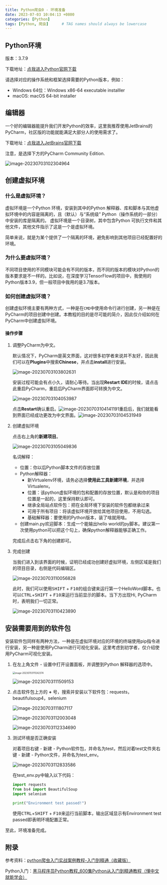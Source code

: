 ```yaml
---
title: Python爬虫0 - 环境准备
date: 2023-07-03 10:04:13 +0800
categories: [Python]
tags: [Python, 爬虫]      # TAG names should always be lowercase
---
```


## Python环境

版本：3.7.9

下载地址：[点我进入Python官网下载](https://www.python.org/downloads/release/python-379/)

请选择对应的操作系统和框架选择需要的Python版本，例如：

- Windows 64位：Windows x86-64 executable installler
- macOS: macOS 64-bit installer

## 编辑器

一个好的编辑器能提升我们开发Python的效率，这里我推荐使用JetBrains的PyCharm，社区版的功能就能满足大部分人的使用需求了。

下载地址：[点我进入JetBrains官网下载](https://www.jetbrains.com/pycharm/download/?section=windows)

注意，是选择下方的PyCharm Community Edition.

![image-20230703102304964](https://github.com/StandardL/StandardL.github.io/raw/main/assets/img/posts/2023-07-03-Python%E7%88%AC%E8%99%AB/2023-07-03-Python%E7%88%AC%E8%99%AB0-PyCharm%E4%B8%8B%E8%BD%BD.png)

## 创建虚拟环境

### 什么是虚拟环境？

虚拟环境是一个Python 环境，安装到其中的Python 解释器、库和脚本与其他虚拟环境中的内容是隔离的，且（默认）与“系统级” Python（操作系统的一部分）中安装的库是隔离的。 虚拟环境是一个目录树，其中包含Python 可执行文件和其他文件，其他文件指示了这是一个是虚拟环境。

简单来说，就是为某个提供了一个隔离的环境，避免影响到其他项目已经配置好的环境。

### 为什么要虚拟环境？

不同项目使用的不同模块可能会有不同的版本，而不同的版本的模块对Python的版本要求是不一样的。比如说，在深度学习TensorFlow的项目中，我使用的Python版本3.9，但一般项目中我用的是3.7版本。

### 如何创建虚拟环境？

创建虚拟环境主要有两种方式，一种是在`CMD`中使用命令行进行创建，另一种是在PyCharm的项目创建中创建。本教程的目的是尽可能的简介，因此仅介绍如何在PyCharm中创建虚拟环境。

#### 操作步骤

1. 调整PyCharm为中文。

   默认情况下，PyCharm是英文界面，这对很多初学者来说并不友好，因此我们可以在**Plugins**中搜索**Chinese**，并点击**install**进行安装。

   ![image-20230703103802631](https://github.com/StandardL/StandardL.github.io/raw/main/assets/img/posts/2023-07-03-Python%E7%88%AC%E8%99%AB/2023-07-03-Python%E7%88%AC%E8%99%AB0-PyCharm%E4%B8%AD%E6%96%87%E8%AE%BE%E7%BD%AE.png)

   安装过程可能会有点小久，请耐心等待。当出现**Restart IDE**的时候，请点击此重启PyCharm，重启后PyCharm界面即可转换为中文。

   ![image-20230703104053987](https://github.com/StandardL/StandardL.github.io/raw/main/assets/img/posts/2023-07-03-Python%E7%88%AC%E8%99%AB/2023-07-03-Python%E7%88%AC%E8%99%AB0-PyCharm%E9%87%8D%E5%90%AF.png)

   点击**Restart**确认重启。![image-20230703104141191](https://github.com/StandardL/StandardL.github.io/raw/main/assets/img/posts/2023-07-03-Python%E7%88%AC%E8%99%AB/2023-07-03-Python%E7%88%AC%E8%99%AB0-PyCharm%E9%87%8D%E5%90%AF2.png)重启后，我们就能看到界面已经成功更改为中文界面。![image-20230703104531949](https://github.com/StandardL/StandardL.github.io/raw/main/assets/img/posts/2023-07-03-Python%E7%88%AC%E8%99%AB/2023-07-03-Python%E7%88%AC%E8%99%AB0-PyCharm%E4%B8%AD%E6%96%87%E8%AE%BE%E7%BD%AE%E6%88%90%E5%8A%9F.png)

2. 创建虚拟环境

   点击右上角的**新建项目**。

   ![image-20230703105049836](https://github.com/StandardL/StandardL.github.io/raw/main/assets/img/posts/2023-07-03-Python%E7%88%AC%E8%99%AB/2023-07-03-Python%E7%88%AC%E8%99%AB0-PyCharm%E6%96%B0%E5%BB%BA%E8%99%9A%E6%8B%9F%E7%8E%AF%E5%A2%83.png)

   名词解释：

   - 位置：你以后Python脚本文件的存放位置
   - Python解释器：
     - 新Virtualenv环境，请务必选择**使用此工具新建环境**，并选择Virtualenv。
     - 位置：该python虚拟环境的包和配置的存放位置，默认是和你的项目位置是一起的，这里保持默认即可。
     - 继承全局站点软件包：把在全局环境下安装的软件包都继承过来
     - 可用于所有项目：将该虚拟环境开放给其他项目使用，不用勾选。
     - 基础解释器：要使用的Python版本，装了啥就用啥。
   - 创建main.py欢迎脚本：生成一个能输出hello world的py脚本。建议第一次使用python可以把这个勾上，确保python解释器能够正确工作。

   完成后点击右下角的创建即可。

3. 完成创建

   当我们进入到该界面的时候，证明已经成功创建好虚拟环境，左侧区域是我们的项目目录，右侧是代码编辑区。

   ![image-20230703110056828](https://github.com/StandardL/StandardL.github.io/raw/main/assets/img/posts/2023-07-03-Python%E7%88%AC%E8%99%AB/2023-07-03-Python%E7%88%AC%E8%99%AB0-PyCharm%E8%99%9A%E6%8B%9F%E7%8E%AF%E5%A2%83%E6%96%B0%E5%BB%BA%E6%88%90%E5%8A%9F.png)

   此时，我们可以使用<kbd>SHIFT</kbd> + <kbd>F10</kbd>的组合键来运行第一个HelloWord脚本。也可以<kbd>CTRL</kbd>+<kbd>SHIFT</kbd> + <kbd>F10</kbd>来运行当前显示的脚本。当下方出现Hi, PyCharm时，表明我们一切正常。

   ![image-20230703110423890](https://github.com/StandardL/StandardL.github.io/raw/main/assets/img/posts/2023-07-03-Python%E7%88%AC%E8%99%AB/2023-07-03-Python%E7%88%AC%E8%99%AB0-PyCharm%E8%AF%95%E8%BF%90%E8%A1%8C%E6%88%90%E5%8A%9F.png)

## 安装需要用到的软件包

安装软件包同样有两种方法，一种是在虚拟环境对应的环境的终端使用pip指令进行安装，另一种是使用PyCharm进行可视化安装。这里考虑到初学者，仅介绍使用PyCharm可视化安装。

1. 在左上角文件 - 设置中打开设置面板，并调整到Python 解释器的选项中。

   <img src="https://github.com/StandardL/StandardL.github.io/raw/main/assets/img/posts/2023-07-03-Python%E7%88%AC%E8%99%AB/2023-07-03-Python%E7%88%AC%E8%99%AB0-%E6%89%93%E5%BC%80%E8%AE%BE%E7%BD%AE1.png" alt="image-20230703111242374" style="zoom:50%;" />

   ![image-20230703111509153](https://github.com/StandardL/StandardL.github.io/raw/main/assets/img/posts/2023-07-03-Python%E7%88%AC%E8%99%AB/2023-07-03-Python%E7%88%AC%E8%99%AB0-%E6%89%93%E5%BC%80%E8%AE%BE%E7%BD%AE2.png)

2. 点击软件包上方的 **+** 号，搜索并安装以下软件包：requests，beautifulsoup4，selenium

   ![image-20230703111807117](https://github.com/StandardL/StandardL.github.io/raw/main/assets/img/posts/2023-07-03-Python%E7%88%AC%E8%99%AB/2023-07-03-Python%E7%88%AC%E8%99%AB0-%E5%AE%89%E8%A3%85requests.png)

   ![image-20230703112003048](https://github.com/StandardL/StandardL.github.io/raw/main/assets/img/posts/2023-07-03-Python%E7%88%AC%E8%99%AB/2023-07-03-Python%E7%88%AC%E8%99%AB0-%E5%AE%89%E8%A3%85beautifulsoup4.png)

   ![image-20230703112334690](https://github.com/StandardL/StandardL.github.io/raw/main/assets/img/posts/2023-07-03-Python%E7%88%AC%E8%99%AB/2023-07-03-Python%E7%88%AC%E8%99%AB0-%E5%AE%89%E8%A3%85requests.png)

3. 测试环境是否正确安装

   对着项目右键 - 新建 - Python软件包，并命名为test，然后对着test文件夹右键 - 新建 - Python文件，并命名为test_env。

   ![image-20230703112833586](https://github.com/StandardL/StandardL.github.io/raw/main/assets/img/posts/2023-07-03-Python%E7%88%AC%E8%99%AB/2023-07-03-Python%E7%88%AC%E8%99%AB0-%E6%B5%8B%E8%AF%95%E7%8E%AF%E5%A2%831.png)

   在test_env.py中输入以下代码：

   ```python
   import requests
   from bs4 import BeautifulSoup
   import selenium
   
   print("Environment test passed!")
   ```

   使用<kbd>CTRL</kbd>+<kbd>SHIFT</kbd> + <kbd>F10</kbd>来运行当前脚本，输出区域显示有Environment test passed即表明环境配置正常。



至此，环境准备完成。



## 附录

参考资料：[python爬虫入门实战案例教程-入门到精通（收藏版）](https://www.bilibili.com/video/BV1CY411f7yh?p=3)

Python入门：[黑马程序员Python教程_600集Python从入门到精通教程（懂中文就能学会）](https://www.bilibili.com/video/BV1ex411x7Em/)
